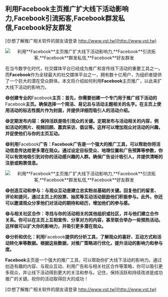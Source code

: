 ## **利用**Facebook**主页推广扩大线下活动影响力,**Facebook**引流拓客,**Facebook**群发私信,**Facebook**好友群发**

[😍想了解推广相关软件的朋友请登录 http://www.vst.tw](http://www.vst.tw)

 <center><img src="https://vst.tw/MP4/tuiguang/png/1.png" alt="利用**Facebook**主页推广扩大线下活动影响力,**Facebook**引流拓客,**Facebook**群发私信,**Facebook**好友群发"></center>

在当今数字化时代，社交媒体平台已经成为推广和宣传线下活动的重要工具之一。而**Facebook**作为全球最大的社交媒体平台之一，拥有数十亿用户，为组织者提供了一个巨大的潜在受众群体。本文将介绍如何利用**Facebook**主页推广，以此来扩大线下活动的影响力。

**😄创建专业的**Facebook**主页：首先，你需要创建一个专门用于推广线下活动的**Facebook**主页。确保选择一个简洁、易记且与活动主题相关的名字。在主页上使用活动的标志性图片作为封面，并提供详细而吸引人的活动介绍。**

**😄定期发布内容：保持活跃是吸引观众的关键。定期发布与活动相关的内容，例如活动的照片、视频回顾、嘉宾采访、倡议等。这样可以增加观众对活动的兴趣，并促使他们与你的主页互动。**

**😄利用**Facebook**广告：**Facebook**广告是一个强大的推广工具，可以帮助你将活动信息传达给更多潜在观众。通过设定目标受众、地理位置和广告预算等参数，你可以有效地吸引到对你的活动感兴趣的人群。确保广告设计吸引人，并提供清晰的注册或购票信息。**

 <center><img src="https://vst.tw/MP4/tuiguang/png/2.png" alt="利用**Facebook**主页推广扩大线下活动影响力,**Facebook**引流拓客,**Facebook**群发私信,**Facebook**好友群发"></center>

**😄创造互动和参与：与观众互动是建立忠实粉丝基础的关键。回复他们的留言、评论和提问，通过主页上的投票、抽奖等互动活动鼓励他们积极参与。此外，你还可以邀请观众分享他们对活动的期待和经历，增加他们的参与感。**

**😄与相关社区合作：寻找与你的活动相关的其他组织或社区，并与他们建立合作关系。你可以在主页上互相宣传、分享对方的内容，甚至联合举办一些预热活动。这样做可以扩大你的影响力，并吸引更多潜在观众。**

**😄分析和优化：利用**Facebook**提供的分析工具，了解观众的喜好、互动方式和活动转化率等数据。根据这些数据，对推广策略进行优化，提升活动的影响力和参与度。**

**Facebook**主页是一个强大的推广工具，可以帮助你扩大线下活动的影响力。通过创造有趣的内容、与观众互动、利用广告和与相关社区合作等策略，你可以吸引更多观众，并让线下活动得到更大的关注和参与。记住，保持活跃和持续改进是成功推广的关键。祝你的活动取得巨大的成功！

[😍想了解推广相关软件的朋友请登录 http://www.vst.tw](http://www.vst.tw)



